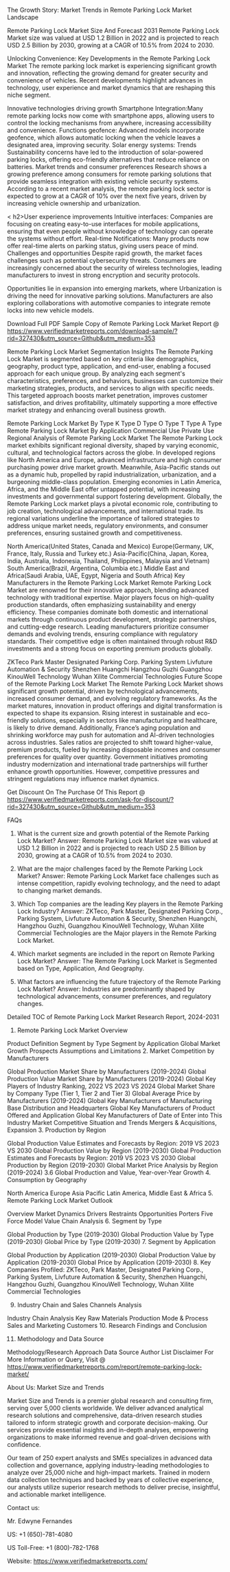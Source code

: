 The Growth Story: Market Trends in Remote Parking Lock Market Landscape


Remote Parking Lock Market Size And Forecast 2031
Remote Parking Lock Market size was valued at USD 1.2 Billion in 2022 and is projected to reach USD 2.5 Billion by 2030, growing at a CAGR of 10.5% from 2024 to 2030.

Unlocking Convenience: Key Developments in the Remote Parking Lock Market
The remote parking lock market is experiencing significant growth and innovation, reflecting the growing demand for greater security and convenience of vehicles. Recent developments highlight advances in technology, user experience and market dynamics that are reshaping this niche segment.

Innovative technologies driving growth
Smartphone Integration:Many remote parking locks now come with smartphone apps, allowing users to control the locking mechanisms from anywhere, increasing accessibility and convenience.
Functions geofence: Advanced models incorporate geofence, which allows automatic locking when the vehicle leaves a designated area, improving security.
Solar energy systems: Trends Sustainability concerns have led to the introduction of solar-powered parking locks, offering eco-friendly alternatives that reduce reliance on batteries.
Market trends and consumer preferences
Research shows a growing preference among consumers for remote parking solutions that provide seamless integration with existing vehicle security systems. According to a recent market analysis, the remote parking lock sector is expected to grow at a CAGR of 10% over the next five years, driven by increasing vehicle ownership and urbanization.

< h2>User experience improvements
Intuitive interfaces: Companies are focusing on creating easy-to-use interfaces for mobile applications, ensuring that even people without knowledge of technology can operate the systems without effort.
Real-time Notifications: Many products now offer real-time alerts on parking status, giving users peace of mind.
Challenges and opportunities
Despite rapid growth, the market faces challenges such as potential cybersecurity threats. Consumers are increasingly concerned about the security of wireless technologies, leading manufacturers to invest in strong encryption and security protocols.

Opportunities lie in expansion into emerging markets, where Urbanization is driving the need for innovative parking solutions. Manufacturers are also exploring collaborations with automotive companies to integrate remote locks into new vehicle models.

Download Full PDF Sample Copy of Remote Parking Lock Market Report @ https://www.verifiedmarketreports.com/download-sample/?rid=327430&utm_source=Github&utm_medium=353

Remote Parking Lock Market Segmentation Insights
The Remote Parking Lock Market is segmented based on key criteria like demographics, geography, product type, application, and end-user, enabling a focused approach for each unique group. By analyzing each segment's characteristics, preferences, and behaviors, businesses can customize their marketing strategies, products, and services to align with specific needs. This targeted approach boosts market penetration, improves customer satisfaction, and drives profitability, ultimately supporting a more effective market strategy and enhancing overall business growth.

Remote Parking Lock Market By Type
K Type
D Type
O Type
T Type
A Type
Remote Parking Lock Market By Application
Commercial Use
Private Use
Regional Analysis of Remote Parking Lock Market
The Remote Parking Lock market exhibits significant regional diversity, shaped by varying economic, cultural, and technological factors across the globe. In developed regions like North America and Europe, advanced infrastructure and high consumer purchasing power drive market growth. Meanwhile, Asia-Pacific stands out as a dynamic hub, propelled by rapid industrialization, urbanization, and a burgeoning middle-class population. Emerging economies in Latin America, Africa, and the Middle East offer untapped potential, with increasing investments and governmental support fostering development. Globally, the Remote Parking Lock market plays a pivotal economic role, contributing to job creation, technological advancements, and international trade. Its regional variations underline the importance of tailored strategies to address unique market needs, regulatory environments, and consumer preferences, ensuring sustained growth and competitiveness.

North America(United States, Canada and Mexico)
Europe(Germany, UK, France, Italy, Russia and Turkey etc.)
Asia-Pacific(China, Japan, Korea, India, Australia, Indonesia, Thailand, Philippines, Malaysia and Vietnam)
South America(Brazil, Argentina, Columbia etc.)
Middle East and Africa(Saudi Arabia, UAE, Egypt, Nigeria and South Africa)
Key Manufacturers in the Remote Parking Lock Market
Remote Parking Lock Market are renowned for their innovative approach, blending advanced technology with traditional expertise. Major players focus on high-quality production standards, often emphasizing sustainability and energy efficiency. These companies dominate both domestic and international markets through continuous product development, strategic partnerships, and cutting-edge research. Leading manufacturers prioritize consumer demands and evolving trends, ensuring compliance with regulatory standards. Their competitive edge is often maintained through robust R&D investments and a strong focus on exporting premium products globally.

ZKTeco
Park Master
Designated Parking Corp.
Parking System
Livfuture Automation & Security
Shenzhen Huangchi
Hangzhou Guzhi
Guangzhou KinouWell Technology
Wuhan Xilite Commercial Technologies
Future Scope of the Remote Parking Lock Market
The Remote Parking Lock Market shows significant growth potential, driven by technological advancements, increased consumer demand, and evolving regulatory frameworks. As the market matures, innovation in product offerings and digital transformation is expected to shape its expansion. Rising interest in sustainable and eco-friendly solutions, especially in sectors like manufacturing and healthcare, is likely to drive demand. Additionally, France’s aging population and shrinking workforce may push for automation and AI-driven technologies across industries. Sales ratios are projected to shift toward higher-value, premium products, fueled by increasing disposable incomes and consumer preferences for quality over quantity. Government initiatives promoting industry modernization and international trade partnerships will further enhance growth opportunities. However, competitive pressures and stringent regulations may influence market dynamics.

Get Discount On The Purchase Of This Report @ https://www.verifiedmarketreports.com/ask-for-discount/?rid=327430&utm_source=Github&utm_medium=353

FAQs
1. What is the current size and growth potential of the Remote Parking Lock Market?
Answer: Remote Parking Lock Market size was valued at USD 1.2 Billion in 2022 and is projected to reach USD 2.5 Billion by 2030, growing at a CAGR of 10.5% from 2024 to 2030.

2. What are the major challenges faced by the Remote Parking Lock Market?
Answer: Remote Parking Lock Market face challenges such as intense competition, rapidly evolving technology, and the need to adapt to changing market demands.

3. Which Top companies are the leading Key players in the Remote Parking Lock Industry?
Answer: ZKTeco, Park Master, Designated Parking Corp., Parking System, Livfuture Automation & Security, Shenzhen Huangchi, Hangzhou Guzhi, Guangzhou KinouWell Technology, Wuhan Xilite Commercial Technologies are the Major players in the Remote Parking Lock Market.

4. Which market segments are included in the report on Remote Parking Lock Market?
Answer: The Remote Parking Lock Market is Segmented based on Type, Application, And Geography.

5. What factors are influencing the future trajectory of the Remote Parking Lock Market?
Answer: Industries are predominantly shaped by technological advancements, consumer preferences, and regulatory changes.

Detailed TOC of Remote Parking Lock Market Research Report, 2024-2031
1. Remote Parking Lock Market Overview

Product Definition
Segment by Type
Segment by Application
Global Market Growth Prospects
Assumptions and Limitations
2. Market Competition by Manufacturers

Global Production Market Share by Manufacturers (2019-2024)
Global Production Value Market Share by Manufacturers (2019-2024)
Global Key Players of Industry Ranking, 2022 VS 2023 VS 2024
Global Market Share by Company Type (Tier 1, Tier 2 and Tier 3)
Global Average Price by Manufacturers (2019-2024)
Global Key Manufacturers of Manufacturing Base Distribution and Headquarters
Global Key Manufacturers of Product Offered and Application
Global Key Manufacturers of Date of Enter into This Industry
Market Competitive Situation and Trends
Mergers & Acquisitions, Expansion
3. Production by Region

Global Production Value Estimates and Forecasts by Region: 2019 VS 2023 VS 2030
Global Production Value by Region (2019-2030)
Global Production Estimates and Forecasts by Region: 2019 VS 2023 VS 2030
Global Production by Region (2019-2030)
Global Market Price Analysis by Region (2019-2024) 3.6 Global Production and Value, Year-over-Year Growth
4. Consumption by Geography

North America
Europe
Asia Pacific
Latin America, Middle East & Africa
5. Remote Parking Lock Market Outlook

Overview
Market Dynamics
Drivers
Restraints
Opportunities
Porters Five Force Model
Value Chain Analysis 
6. Segment by Type

Global Production by Type (2019-2030)
Global Production Value by Type (2019-2030)
Global Price by Type (2019-2030)
7. Segment by Application

Global Production by Application (2019-2030)
Global Production Value by Application (2019-2030)
Global Price by Application (2019-2030)
8. Key Companies Profiled: ZKTeco, Park Master, Designated Parking Corp., Parking System, Livfuture Automation & Security, Shenzhen Huangchi, Hangzhou Guzhi, Guangzhou KinouWell Technology, Wuhan Xilite Commercial Technologies

9. Industry Chain and Sales Channels Analysis

Industry Chain Analysis
Key Raw Materials
Production Mode & Process
Sales and Marketing
Customers
10. Research Findings and Conclusion

11. Methodology and Data Source

Methodology/Research Approach
Data Source
Author List
Disclaimer
For More Information or Query, Visit @ https://www.verifiedmarketreports.com/report/remote-parking-lock-market/

About Us: Market Size and Trends

Market Size and Trends is a premier global research and consulting firm, serving over 5,000 clients worldwide. We deliver advanced analytical research solutions and comprehensive, data-driven research studies tailored to inform strategic growth and corporate decision-making. Our services provide essential insights and in-depth analyses, empowering organizations to make informed revenue and goal-driven decisions with confidence.

Our team of 250 expert analysts and SMEs specializes in advanced data collection and governance, applying industry-leading methodologies to analyze over 25,000 niche and high-impact markets. Trained in modern data collection techniques and backed by years of collective experience, our analysts utilize superior research methods to deliver precise, insightful, and actionable market intelligence.

Contact us:

Mr. Edwyne Fernandes

US: +1 (650)-781-4080

US Toll-Free: +1 (800)-782-1768

Website: https://www.verifiedmarketreports.com/
